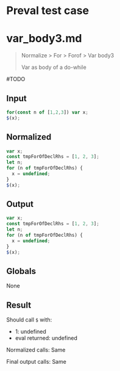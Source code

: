 # Preval test case

# var_body3.md

> Normalize > For > Forof > Var body3
>
> Var as body of a do-while

#TODO

## Input

`````js filename=intro
for(const n of [1,2,3]) var x;
$(x);
`````

## Normalized

`````js filename=intro
var x;
const tmpForOfDeclRhs = [1, 2, 3];
let n;
for (n of tmpForOfDeclRhs) {
  x = undefined;
}
$(x);
`````

## Output

`````js filename=intro
var x;
const tmpForOfDeclRhs = [1, 2, 3];
let n;
for (n of tmpForOfDeclRhs) {
  x = undefined;
}
$(x);
`````

## Globals

None

## Result

Should call `$` with:
 - 1: undefined
 - eval returned: undefined

Normalized calls: Same

Final output calls: Same

